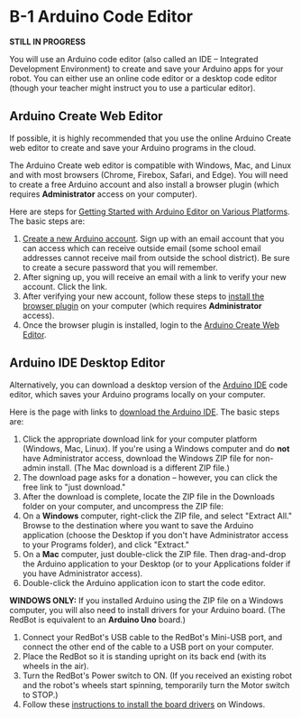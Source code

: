 # B-1 Arduino Code Editor

**STILL IN PROGRESS**

You will use an Arduino code editor \(also called an IDE – Integrated Development Environment\) to create and save your Arduino apps for your robot. You can either use an online code editor or a desktop code editor \(though your teacher might instruct you to use a particular editor\).

## Arduino Create Web Editor

If possible, it is highly recommended that you use the online Arduino Create web editor to create and save your Arduino programs in the cloud.

The Arduino Create web editor is compatible with Windows, Mac, and Linux and with most browsers \(Chrome, Firebox, Safari, and Edge\). You will need to create a free Arduino account and also install a browser plugin \(which requires **Administrator** access on your computer\).

Here are steps for [Getting Started with Arduino Editor on Various Platforms](https://create.arduino.cc/projecthub/Arduino_Genuino/getting-started-with-arduino-web-editor-on-various-platforms-4b3e4a). The basic steps are:

1. [Create a new Arduino account](https://auth.arduino.cc/register). Sign up with an email account that you can access which can receive outside email \(some school email addresses cannot receive mail from outside the school district\). Be sure to create a secure password that you will remember.
2. After signing up, you will receive an email with a link to verify your new account. Click the link.
3. After verifying your new account, follow these steps to [install the browser plugin](https://create.arduino.cc/getting-started/plugin) on your computer \(which requires **Administrator** access\).
4. Once the browser plugin is installed, login to the [Arduino Create Web Editor](https://create.arduino.cc/editor).

## Arduino IDE Desktop Editor

Alternatively, you can download a desktop version of the [Arduino IDE](https://www.arduino.cc/en/Main/Software) code editor, which saves your Arduino programs locally on your computer.

Here is the page with links to [download the Arduino IDE](https://www.arduino.cc/en/Main/Software). The basic steps are:

1. Click the appropriate download link for your computer platform \(Windows, Mac, Linux\). If you're using a Windows computer and do **not** have Administrator access, download the Windows ZIP file for non-admin install. \(The Mac download is a different ZIP file.\)
2. The download page asks for a donation – however, you can click the free link to "just download."
3. After the download is complete, locate the ZIP file in the Downloads folder on your computer, and uncompress the ZIP file:
4. On a **Windows** computer, right-click the ZIP file, and select "Extract All." Browse to the destination  where you want to save the Arduino application \(choose the Desktop if you don't have Administrator access to your Programs folder\), and click "Extract."
5. On a **Mac** computer, just double-click the ZIP file. Then drag-and-drop the Arduino application to your Desktop \(or to your Applications folder if you have Administrator access\).
6. Double-click the Arduino application icon to start the code editor.

**WINDOWS ONLY:**  If you installed Arduino using the ZIP file on a Windows computer, you will also need to install drivers for your Arduino board.  \(The RedBot is equivalent to an **Arduino Uno** board.\)

1. Connect your RedBot's USB cable to the RedBot's Mini-USB port, and connect the other end of the cable to a USB port on your computer.
2. Place the RedBot so it is standing upright on its back end \(with its wheels in the air\).
3. Turn the RedBot's Power switch to ON.  \(If you received an existing robot and the robot's wheels start spinning, temporarily turn the Motor switch to STOP.\)
4. Follow these [instructions to install the board drivers](https://www.arduino.cc/en/Guide/ArduinoUno#toc2) on Windows.


